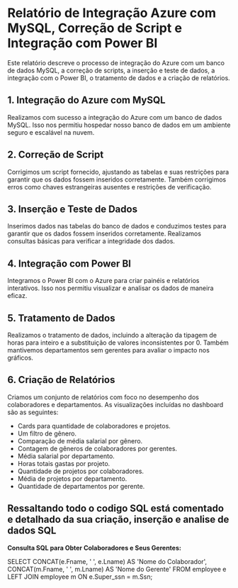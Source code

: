 # Relatório de Integração Azure com MySQL, Correção de Script e Integração com Power BI

Este relatório descreve o processo de integração do Azure com um banco de dados MySQL, a correção de scripts, a inserção e teste de dados, a integração com o Power BI, o tratamento de dados e a criação de relatórios.

## 1. Integração do Azure com MySQL

Realizamos com sucesso a integração do Azure com um banco de dados MySQL. Isso nos permitiu hospedar nosso banco de dados em um ambiente seguro e escalável na nuvem.

## 2. Correção de Script

Corrigimos um script fornecido, ajustando as tabelas e suas restrições para garantir que os dados fossem inseridos corretamente. Também corrigimos erros como chaves estrangeiras ausentes e restrições de verificação.

## 3. Inserção e Teste de Dados

Inserimos dados nas tabelas do banco de dados e conduzimos testes para garantir que os dados fossem inseridos corretamente. Realizamos consultas básicas para verificar a integridade dos dados.

## 4. Integração com Power BI

Integramos o Power BI com o Azure para criar painéis e relatórios interativos. Isso nos permitiu visualizar e analisar os dados de maneira eficaz.

## 5. Tratamento de Dados

Realizamos o tratamento de dados, incluindo a alteração da tipagem de horas para inteiro e a substituição de valores inconsistentes por 0. Também mantivemos departamentos sem gerentes para avaliar o impacto nos gráficos.

## 6. Criação de Relatórios

Criamos um conjunto de relatórios com foco no desempenho dos colaboradores e departamentos. As visualizações incluídas no dashboard são as seguintes:

- Cards para quantidade de colaboradores e projetos.
- Um filtro de gênero.
- Comparação de média salarial por gênero.
- Contagem de gêneros de colaboradores por gerentes.
- Média salarial por departamento.
- Horas totais gastas por projeto.
- Quantidade de projetos por colaboradores.
- Média de projetos por departamento.
- Quantidade de departamentos por gerente.


## Ressaltando todo o codigo SQL está comentado e detalhado da sua criação, inserção e analise de dados SQL

**Consulta SQL para Obter Colaboradores e Seus Gerentes:**

SELECT
    CONCAT(e.Fname, ' ', e.Lname) AS 'Nome do Colaborador',
    CONCAT(m.Fname, ' ', m.Lname) AS 'Nome do Gerente'
FROM employee e
LEFT JOIN employee m ON e.Super_ssn = m.Ssn;

